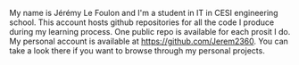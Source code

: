 My name is Jérémy Le Foulon and I'm a student in IT in CESI engineering school.
This account hosts github repositories for all the code I produce during my
learning process.
One public repo is available for each prosit I do.
My personal account is available at https://github.com/Jerem2360.
You can take a look there if you want to browse through my
personal projects.
